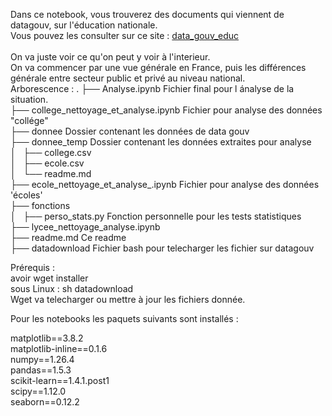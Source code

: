 Dans ce notebook, vous trouverez des documents qui viennent de datagouv, sur l'éducation nationale.<br>
Vous pouvez les consulter sur ce site : <a href="https://www.data.gouv.fr/fr/pages/donnees_education/">data_gouv_educ</a><br>
<br>
On va juste voir ce qu'on peut y voir à l'interieur.<br>
On va commencer par une vue générale en France, puis les différences générale entre secteur public et privé au niveau national.<br>
Arborescence :
.
├── Analyse.ipynb                           Fichier final pour l ánalyse de la situation.<br>
├── college_nettoyage_et_analyse.ipynb      Fichier pour analyse des données "collége"<br>
├── donnee                                  Dossier contenant les données de data gouv<br>
├── donnee_temp                             Dossier contenant les données extraites pour analyse<br>
│   ├── college.csv<br>
│   ├── ecole.csv<br>
│   └── readme.md<br>
├── ecole_nettoyage_et_analyse_.ipynb       Fichier pour analyse des données 'écoles'<br>
├── fonctions<br>
│   ├── perso_stats.py                      Fonction personnelle pour les tests statistiques<br>
├── lycee_nettoyage_analyse.ipynb<br>
├── readme.md                               Ce readme<br>
├── datadownload                            Fichier bash pour telecharger les fichier sur datagouv<br>

Prérequis :<br>
avoir wget installer<br>
sous Linux : sh datadownload<br>
    Wget va telecharger ou mettre à jour les fichiers donnée.<br>

Pour les notebooks  les paquets suivants sont installés :

matplotlib==3.8.2<br>
matplotlib-inline==0.1.6<br>
numpy==1.26.4<br>
pandas==1.5.3<br>
scikit-learn==1.4.1.post1<br>
scipy==1.12.0<br>
seaborn==0.12.2<br>

